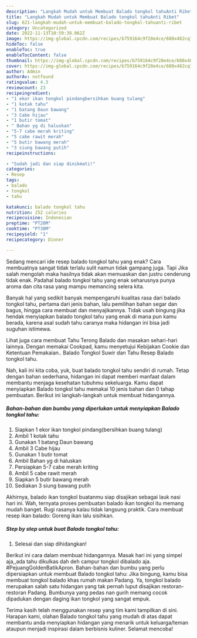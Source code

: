 ```yaml
---
description: "Langkah Mudah untuk Membuat Balado tongkol tahuAnti Ribet"
title: "Langkah Mudah untuk Membuat Balado tongkol tahuAnti Ribet"
slug: 621-langkah-mudah-untuk-membuat-balado-tongkol-tahuanti-ribet
category: Uncategorized
date: 2022-11-13T10:59:39.062Z
image: https://img-global.cpcdn.com/recipes/b759164c9f28e4ce/680x482cq70/balado-tongkol-tahu-foto-resep-utama.jpg
hideToc: false
enableToc: true
enableTocContent: false
thumbnail: https://img-global.cpcdn.com/recipes/b759164c9f28e4ce/680x482cq70/balado-tongkol-tahu-foto-resep-utama.jpg
cover: https://img-global.cpcdn.com/recipes/b759164c9f28e4ce/680x482cq70/balado-tongkol-tahu-foto-resep-utama.jpg
author: Admin
authorAv: notfound
ratingvalue: 4.3
reviewcount: 23
recipeingredient:
- "1 ekor ikan tongkol pindangbersihkan buang tulang"
- "1 kotak tahu"
- "1 batang Daun bawang"
- "3 Cabe hijau"
- "1 butir tomat"
- " Bahan yg di haluskan"
- "5-7 cabe merah kriting"
- "5 cabe rawit merah"
- "5 butir bawang merah"
- "3 siung bawang putih"
recipeinstructions:

- "Sudah jadi dan siap dinikmati!"
categories:
- Resep
tags:
- balado
- tongkol
- tahu

katakunci: balado tongkol tahu 
nutrition: 252 calories
recipecuisine: Indonesian
preptime: "PT20M"
cooktime: "PT30M"
recipeyield: "1"
recipecategory: Dinner

---
```



Sedang mencari ide resep balado tongkol tahu yang enak? Cara membuatnya sangat tidak terlalu sulit namun tidak gampang juga. Tapi Jika salah mengolah maka hasilnya tidak akan memuaskan dan justru cenderung tidak enak. Padahal balado tongkol tahu yang enak seharusnya punya aroma dan cita rasa yang mampu memancing selera kita.


Banyak hal yang sedikit banyak mempengaruhi kualitas rasa dari balado tongkol tahu, pertama dari jenis bahan, lalu pemilihan bahan segar dan bagus, hingga cara membuat dan menyajikannya. Tidak usah bingung jika hendak menyiapkan balado tongkol tahu yang enak di mana pun kamu berada, karena asal sudah tahu caranya maka hidangan ini bisa jadi suguhan istimewa.

Lihat juga cara membuat Tahu Terong Balado dan masakan sehari-hari lainnya. Dengan memakai Cookpad, kamu menyetujui Kebijakan Cookie dan Ketentuan Pemakaian.. Balado Tongkol Suwir dan Tahu Resep Balado tongkol tahu.


Nah, kali ini kita coba, yuk, buat balado tongkol tahu sendiri di rumah. Tetap dengan bahan sederhana, hidangan ini dapat memberi manfaat dalam membantu menjaga kesehatan tubuhmu sekeluarga. Kamu dapat menyiapkan Balado tongkol tahu memakai 10 jenis bahan dan 0 tahap pembuatan. Berikut ini langkah-langkah untuk membuat hidangannya.

<!--inarticleads1-->

##### Bahan-bahan dan bumbu yang diperlukan untuk menyiapkan Balado tongkol tahu:

1. Siapkan 1 ekor ikan tongkol pindang(bersihkan buang tulang)
1. Ambil 1 kotak tahu
1. Gunakan 1 batang Daun bawang
1. Ambil 3 Cabe hijau
1. Gunakan 1 butir tomat
1. Ambil  Bahan yg di haluskan
1. Persiapkan 5-7 cabe merah kriting
1. Ambil 5 cabe rawit merah
1. Siapkan 5 butir bawang merah
1. Sediakan 3 siung bawang putih


Akhirnya, balado ikan tongkol buatanmu siap disajikan sebagai lauk nasi hari ini. Wah, ternyata proses pembuatan balado ikan tongkol itu memang mudah banget. Rugi rasanya kalau tidak langsung praktik. Cara membuat resep ikan balado: Goreng ikan lalu sisihkan. 

<!--inarticleads2-->

##### Step by step untuk buat Balado tongkol tahu:


1. Selesai dan siap dihidangkan!

Berikut ini cara dalam membuat hidangannya. Masak hari ini yang simpel aja,,ada tahu dikulkas dah deh campur tongkol dibalado aja. #PejuangGoldenBatikApron. Bahan-bahan dan bumbu yang perlu dipersiapkan untuk membuat Balado tongkol tahu: Jika bingung, kamu bisa membuat tongkol balado khas rumah makan Padang. Ya, tongkol balado merupakan salah satu hidangan yang tak pernah luput disajikan restoran-restoran Padang. Bumbunya yang pedas nan gurih memang cocok dipadukan dengan daging ikan tongkol yang sangat empuk. 

Terima kasih telah menggunakan resep yang tim kami tampilkan di sini. Harapan kami, olahan Balado tongkol tahu yang mudah di atas dapat membantu anda menyiapkan hidangan yang menarik untuk keluarga/teman ataupun menjadi inspirasi dalam berbisnis kuliner. Selamat mencoba!
